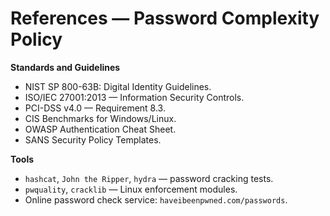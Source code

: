 # References — Password Complexity Policy

**Standards and Guidelines**
- NIST SP 800-63B: Digital Identity Guidelines.  
- ISO/IEC 27001:2013 — Information Security Controls.  
- PCI-DSS v4.0 — Requirement 8.3.  
- CIS Benchmarks for Windows/Linux.  
- OWASP Authentication Cheat Sheet.  
- SANS Security Policy Templates.  

**Tools**
- `hashcat`, `John the Ripper`, `hydra` — password cracking tests.  
- `pwquality`, `cracklib` — Linux enforcement modules.  
- Online password check service: `haveibeenpwned.com/passwords`.  

